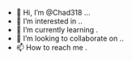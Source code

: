 - 👋 Hi, I’m @Chad318 ...
- 👀 I’m interested in ..
- 🌱 I’m currently learning .
- 💞️ I’m looking to collaborate on ..
- 📫 How to reach me .

<!---
Chad318/Chad318 is a ✨ special ✨ repository because its `README.md` (this file) appears on your GitHub profile.
You can click the Preview link to take a look at your changes.
--->
